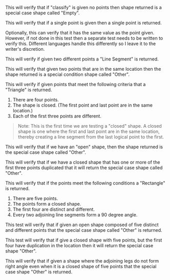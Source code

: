 <!--(dl
(section-meta
    (title How to classify))
)-->

<!-- (dl (# Classify should classify no points as 'Empty')) -->

This will verify that if "classify" is given no points then shape returned is a special case shape called "Empty".

<!-- (dl (# Classify should classify one point as 'Point')) -->

This will verify that if a single point is given then a single point is returned.

Optionally, this can verify that it has the same value as the point given. However, if not done in this test then a separate test needs to be written to verify this. Different languages handle this differently so I leave it to the writer's discretion.

<!-- (dl (# Classify should classify two different points as 'Line Segment')) -->

This will verify if given two different points a "Line Segment" is returned.

<!-- (dl (# Classify should classify the two points that are in the same location as 'Other')) -->

This will verify that given two points that are in the same location then the shape returned is a special condition shape called "Other".

<!-- (dl (# Classify should classify four points where the first three are distinct and different points, but the first and last are the same as 'Triangle')) -->

This will verify if given points that meet the following criteria that a "Triangle" is returned.

1. There are four points.
1. The shape is closed. (The first point and last point are in the same location.)
1. Each of the first three points are different.

> Note: This is the first time we are testing a "closed" shape. A closed shape is one where the first and last point are in the same location, thereby creating a line segment from the last logical point to the first.

<!-- (dl (# Classify should classify four points where all points are distinct as 'Other')) -->

This will verify that if we have an "open" shape, then the shape returned is the special case shape called "Other".

<!-- (dl (# Classify should classify four points that form a closed shape with duplicate locations as 'Other')) -->

This will verify that if we have a closed shape that has one or more of the first three points duplicated that it will return the special case shape called "Other".

<!-- (dl (# Classify should classify a closed shape with five points where the first four are distinct and every three points forms right angles as a 'Rectangle')) -->

This will verify that if the points meet the following conditions a "Rectangle" is returned.

1. There are five points.
1. The points form a closed shape.
1. The first four are distinct and different.
1. Every two adjoining line segments form a 90 degree angle.

<!-- (dl (# Classify should classify five points that form an open shape as 'Other')) -->

This test will verify that if given an open shape composed of five distinct and different points that the special case shape called "Other" is returned.

<!-- (dl (# Classify should classify five points that form a closed shape but have repeating points as 'Other')) -->

This test will verify that if give a closed shape with five points, but the first four have duplication in the location then it will return the special case shape "Other".

<!-- (dl (# Classify should classify five points that form a closed shape, but do not form right angles as 'Other')) -->

This will verify that if given a shape where the adjoining legs do not form right angle even when it is a closed shape of five points that the special case shape "Other" is returned.